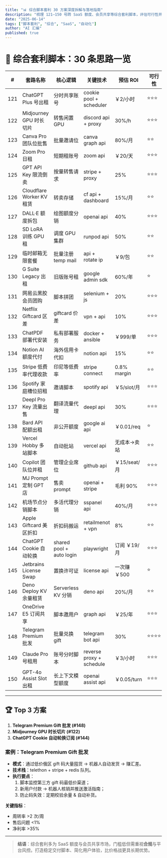 ```yaml
---
title: "📊 综合脚本套利 30 方案深度拆解与落地指南"
description: "梳理 121–150 号跨 SaaS 额度、会员共享等综合套利脚本，评估可行性并选出最佳方案"
date: "2025-06-14"
tags: ["脚本套利", "综合", "SaaS", "自动化"]
author: "AI 汇编"
published: true
---
```


# 🧰 综合套利脚本：30 条思路一览

| # | 套路名称 | 核心逻辑 | 关键技术 | 预估 ROI | 可行性 |
|---|-----------|----------|-----------|---------|--------|
|121|ChatGPT Plus 号出租|分时共享账号|cookie pool + scheduler|￥2/小时|⭐⭐⭐|
|122|Midjourney GPU 时长切片|转售闲置 GPU|discord api + proxy|30%/h|⭐⭐⭐|
|123|Canva Pro 团队位批售|批量邀请位|canva graph api|80%/月|⭐⭐|
|124|Zoom Pro 日租|短期租账号|zoom api|￥20/天|⭐⭐⭐|
|125|GPT API Key 限流倒卖|按量转售请求|stripe + proxy|25%|⭐⭐⭐|
|126|Cloudflare Worker KV 租赁|转卖存储|cf api + dashboard|15%/月|⭐⭐|
|127|DALL·E 额度拆包|绘图额度分销|openai api|40%|⭐⭐⭐|
|128|SD LoRA 训练 GPU 租|调度 GPU 集群|runpod api|50%|⭐⭐|
|129|临时邮箱无限套餐|批量注册 temp mail|api + rotate ip|￥9/包|⭐⭐|
|130|G Suite Legacy 出租|旧版账号租|google admin sdk|60%/年|⭐|
|131|网易云黑胶会员团购|脚本拼团|selenium + js|20%|⭐⭐⭐|
|132|Netflix Giftcard 区差|giftcard 价差|vpn + api|10%|⭐⭐⭐|
|133|ChatPDF 部署代安装|私有部署服务|docker + ansible|￥999/单|⭐⭐⭐|
|134|Notion AI 额度代付|海外信用卡代扣|notion api|15%|⭐⭐|
|135|Stripe 低费率代理收款|印尼等低费率|stripe connect|0.8% margin|⭐⭐|
|136|Spotify 家庭槽位招租|邀请脚本|spotify api|￥5/slot/月|⭐⭐⭐|
|137|Deepl Pro Key 流量出售|翻译流量代理|deepl api|30%|⭐⭐⭐|
|138|Bard API 配额出租|非公开额度|google ai api|￥0.01/req|⭐|
|139|Vercel Hobby 多站脚本|自动批站|vercel api|无成本→卖站|⭐⭐|
|140|Copilot 团队位并租|管理企业席位|github api|￥15/seat/月|⭐⭐⭐|
|141|MJ Prompt 定制 GPT 店|售卖 prompt|openai + stripe|毛利 90%|⭐⭐⭐|
|142|机场节点分销脚本|多活代理分销|sspanel api|40%/月|⭐⭐⭐|
|143|Apple Giftcard 美区折扣|折扣码搬运|retailmenot + vpn|8%|⭐⭐|
|144|ChatGPT Cookie 自动轮换|shared pool + auto login|playwright|订阅 ￥19/月|⭐⭐⭐|
|145|Jetbrains License Swap|置换许可证|license api|一次赚 ￥500|⭐|
|146|Deno Deploy KV 余量租赁|Serverless KV 分销|deno api|20%/月|⭐⭐|
|147|OneDrive E5 订阅共享|脚本邀用户|graph api|￥25/年|⭐⭐⭐|
|148|Telegram Premium 批发|批量兑换 gift|telegram bot api|30%|⭐⭐⭐⭐|
|149|Claude Pro 号租用|账号分时脚本|reverse proxy + schedule|￥3/小时|⭐⭐⭐|
|150|GPT-4o Assist Slot 出租|长上下文模型额度|openai assist api|￥0.05/turn|⭐⭐⭐|

---

## 🏆 Top 3 方案

1. **Telegram Premium Gift 批发 (#148)**  
2. **Midjourney GPU 时长切片 (#122)**  
3. **ChatGPT Cookie 自动轮换订阅 (#144)**  

### 案例：Telegram Premium Gift 批发

- **模式**：通过低价俄区 gift 码大量囤货 → 机器人自动发货 → 赚汇差。  
- **技术栈**：telethon + stripe + redis 队列。  
- **执行要点**：
  1. 脚本监控第三方 gift 码最低价渠道；  
  2. 新用户付款 → 机器人核销并推送激活指南；  
  3. 防止码失效：定期校验余量 & 自动补货。  

**关键指标**：
- 周转率 >2 次/周  
- 售后问题 <1%  
- 净利率 >35%  

---

> **结语**：综合套利多为 SaaS 额度与会员共享市场，门槛低但需重视**合规**与平台风控。打造稳定交付脚本、简化用户体验，比价格战更具长期优势。